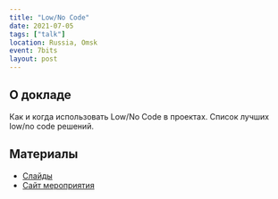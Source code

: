 ```yaml
---
title: "Low/No Code"
date: 2021-07-05
tags: ["talk"]
location: Russia, Omsk
event: 7bits
layout: post
---
```


## О докладе

Как и когда использовать Low/No Code в проектах. Список лучших low/no code решений.

## Материалы

- [Слайды](https://docs.google.com/presentation/d/e/2PACX-1vTgA-uC8JP0NziGchVqS2SqD7YBMcYvEZpvsjeLqFv-XkInqU0IA5RDmBKUl56klEK5W3SX-sLGMyDw/pub?start=false&loop=false&delayms=3000)
- [Сайт мероприятия](https://vk.com/itliftomsk)
